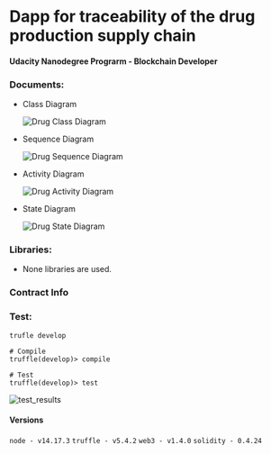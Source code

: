 # Dapp for traceability of the drug production supply chain
#### Udacity Nanodegree Prograrm - Blockchain Developer

### Documents:
  - Class Diagram
  
    ![Drug Class Diagram](https://user-images.githubusercontent.com/54293203/132936966-298504a5-4a0c-4392-8750-f4e2552eac1f.png)

  - Sequence Diagram
  
    ![Drug Sequence Diagram](https://user-images.githubusercontent.com/54293203/132936977-bb43136c-6b20-45de-aa50-4c34e1fcb911.png)

  - Activity Diagram
  
    ![Drug Activity Diagram](https://user-images.githubusercontent.com/54293203/132936991-7010e4bc-cbf2-4e22-a26c-6672327fb8c4.png)

  - State Diagram
  
    ![Drug State Diagram](https://user-images.githubusercontent.com/54293203/132936992-32e035e8-8ed8-49fb-bf72-8b0bc1c55f31.png)


### Libraries:
  - None libraries are used.
### Contract Info

### Test: 
  ```
  trufle develop

  # Compile
  truffle(develop)> compile

  # Test
  truffle(develop)> test
  ```

![test_results](https://user-images.githubusercontent.com/54293203/132936949-5515af6a-3a39-4249-ad4c-504bab927045.png)

#### Versions
`node - v14.17.3`
`truffle - v5.4.2`
`web3 - v1.4.0` 
`solidity - 0.4.24` 


